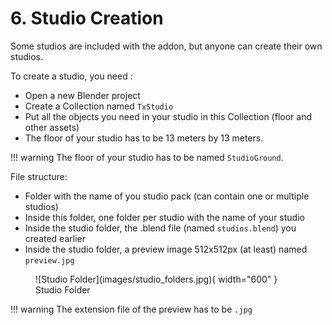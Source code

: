 # 6. Studio Creation

Some studios are included with the addon, but anyone can create their own studios.

To create a studio, you need :

-  Open a new Blender project
-  Create a Collection named `TxStudio`
-  Put all the objects you need in your studio in this Collection (floor and other assets)
-  The floor of your studio has to be 13 meters by 13 meters. 

!!! warning
    The floor of your studio has to be named `StudioGround`.

File structure:

-  Folder with the name of you studio pack (can contain one or multiple studios)
-  Inside this folder, one folder per studio with the name of your studio
-  Inside the studio folder, the .blend file (named `studios.blend`) you created earlier
-  Inside the studio folder, a preview image 512x512px (at least) named `preview.jpg`

<figure markdown>
  ![Studio Folder](images/studio_folders.jpg){ width="600" } 
  <figcaption>Studio Folder</figcaption>
</figure>


!!! warning
    The extension file of the preview has to be `.jpg`